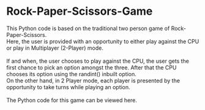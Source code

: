 # Rock-Paper-Scissors-Game
This Python code is based on the traditional two person game of Rock-Paper-Scissors. <br />
Here, the user is provided with an opportunity to either play against the CPU or play in Multiplayer (2-Player) mode. <br /> <br />
If and when, the user chooses to play against the CPU, the user gets the first chance to pick an option amongst the three. 
After that the CPU chooses its option using the randint() inbuilt option. 
<br /> 
On the other hand, in 2 Player mode, each player is presented by the opportunity to take turns while playing an option.
<br /> <br />
The Python code for this game can be viewed here.
